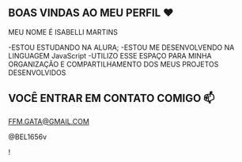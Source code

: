 ## BOAS VINDAS AO MEU PERFIL ❤

MEU NOME É ISABELLI MARTINS 

-ESTOU ESTUDANDO NA ALURA;
-ESTOU ME DESENVOLVENDO NA LINGUAGEM JavaScript
-UTILIZO ESSE ESPAÇO PARA MINHA ORGANIZAÇÃO E COMPARTILHAMENTO  DOS MEUS PROJETOS DESENVOLVIDOS 

## VOCÊ ENTRAR EM CONTATO COMIGO 📫

FFM.GATA@GMAIL.COM

@BEL1656v

!
